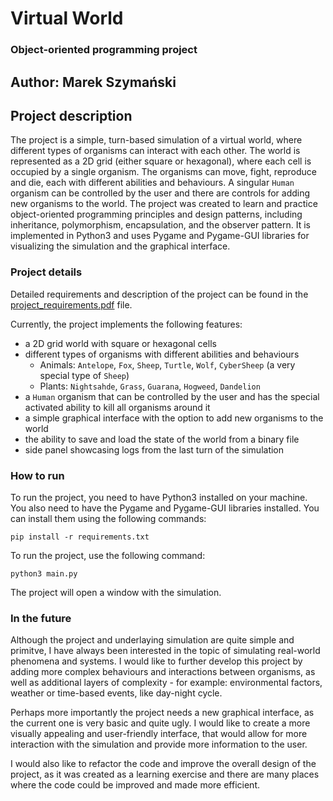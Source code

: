 # Virtual World
### Object-oriented programming project
## Author: Marek Szymański

## Project description
The project is a simple, turn-based simulation of a virtual world, where different types of organisms can interact with each other. The world is represented as a 2D grid (either square or hexagonal), where each cell is occupied by a single organism. The organisms can move, fight, reproduce and die, each with different abilities and behaviours. A singular `Human` organism can be controlled by the user and there are controls for adding new organisms to the world.
The project was created to learn and practice object-oriented programming principles and design patterns, including inheritance, polymorphism, encapsulation, and the observer pattern.
It is implemented in Python3 and uses Pygame and Pygame-GUI libraries for visualizing the simulation and the graphical interface.

### Project details
Detailed requirements and description of the project can be found in the [project_requirements.pdf](project_requirements.pdf) file.

Currently, the project implements the following features:
- a 2D grid world with square or hexagonal cells
- different types of organisms with different abilities and behaviours
    - Animals: `Antelope`, `Fox`, `Sheep`, `Turtle`, `Wolf`, `CyberSheep` (a very special type of `Sheep`)
    - Plants: `Nightsahde`, `Grass`, `Guarana`, `Hogweed`, `Dandelion`
- a `Human` organism that can be controlled by the user and has the special activated ability to kill all organisms around it
- a simple graphical interface with the option to add new organisms to the world
- the ability to save and load the state of the world from a binary file
- side panel showcasing logs from the last turn of the simulation

### How to run
To run the project, you need to have Python3 installed on your machine. You also need to have the Pygame and Pygame-GUI libraries installed. You can install them using the following commands:
```
pip install -r requirements.txt
```
To run the project, use the following command:
```
python3 main.py
```
The project will open a window with the simulation. 

### In the future
Although the project and underlaying simulation are quite simple and primitve, I have always been interested in the topic of simulating real-world phenomena and systems. I would like to further develop this project by adding more complex behaviours and interactions between organisms, as well as additional layers of complexity - for example: environmental factors, weather or time-based events, like day-night cycle.

Perhaps more importantly the project needs a new graphical interface, as the current one is very basic and quite ugly. I would like to create a more visually appealing and user-friendly interface, that would allow for more interaction with the simulation and provide more information to the user.

I would also like to refactor the code and improve the overall design of the project, as it was created as a learning exercise and there are many places where the code could be improved and made more efficient.
